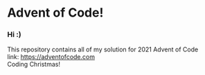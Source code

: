 # Advent of Code!

### Hi :)
This repository contains all of my solution for 2021 Advent of Code  
link: https://adventofcode.com  
Coding Christmas!